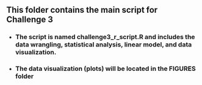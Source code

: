 ## This folder contains the main script for Challenge 3
* ### The script is named challenge3_r_script.R and includes the data wrangling, statistical analysis, linear model, and data visualization.
* ### The data visualization (plots) will be located in the FIGURES folder 
